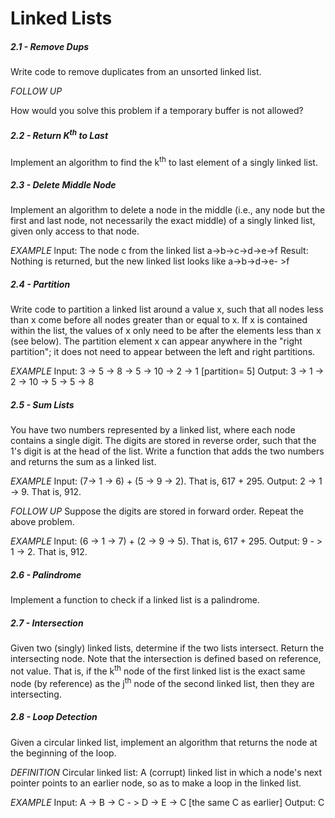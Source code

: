 # Linked Lists

##### 2.1 - Remove Dups

Write code to remove duplicates from an unsorted linked list.

_FOLLOW UP_

How would you solve this problem if a temporary buffer is not allowed?

##### 2.2 - Return K<sup>th</sup> to Last

Implement an algorithm to find the k<sup>th</sup> to last element of a singly linked list.

##### 2.3 - Delete Middle Node

Implement an algorithm to delete a node in the middle (i.e., any node but the first and last node, not necessarily the exact middle) of a singly linked list, given only access to that node.

_EXAMPLE_
lnput: The node c from the linked list a->b->c->d->e->f
Result: Nothing is returned, but the new linked list looks like a->b->d->e- >f

##### 2.4 - Partition

Write code to partition a linked list around a value x, such that all nodes less than x come before all nodes greater than or equal to x. If x is contained within the list, the values of x only need to be after the elements less than x (see below). The partition element x can appear anywhere in the "right partition"; it does not need to appear between the left and right partitions.

_EXAMPLE_
Input: 3 -> 5 -> 8 -> 5 -> 10 -> 2 -> 1 [partition= 5]
Output: 3 -> 1 -> 2 -> 10 -> 5 -> 5 -> 8

##### 2.5 - Sum Lists

You have two numbers represented by a linked list, where each node contains a single digit. The digits are stored in reverse order, such that the 1's digit is at the head of the list. Write a function that adds the two numbers and returns the sum as a linked list.

_EXAMPLE_
Input: (7-> 1 -> 6) + (5 -> 9 -> 2). That is, 617 + 295.
Output: 2 -> 1 -> 9. That is, 912.

_FOLLOW UP_
Suppose the digits are stored in forward order. Repeat the above problem.

_EXAMPLE_
lnput: (6 -> 1 -> 7) + (2 -> 9 -> 5). That is, 617 + 295.
Output: 9 - > 1 -> 2. That is, 912.

##### 2.6 - Palindrome

Implement a function to check if a linked list is a palindrome.

##### 2.7 - Intersection

Given two (singly) linked lists, determine if the two lists intersect. Return the intersecting node. Note that the intersection is defined based on reference, not value. That is, if the k<sup>th</sup> node of the first linked list is the exact same node (by reference) as the j<sup>th</sup> node of the second linked list, then they are intersecting.

##### 2.8 - Loop Detection

Given a circular linked list, implement an algorithm that returns the node at the beginning of the loop.

_DEFINITION_
Circular linked list: A (corrupt) linked list in which a node's next pointer points to an earlier node, so as to make a loop in the linked list.

_EXAMPLE_
Input: A -> B -> C - > D -> E -> C [the same C as earlier]
Output: C

